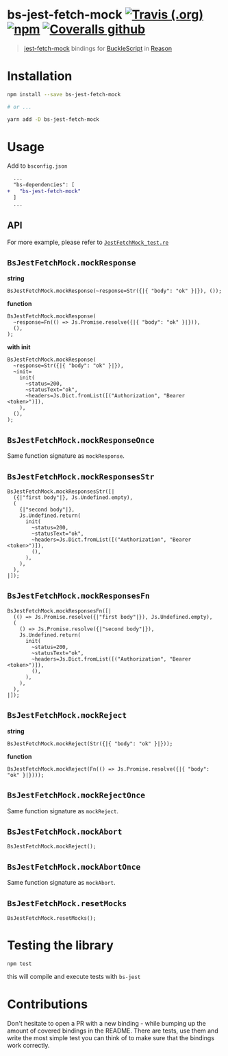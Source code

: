 # bs-jest-fetch-mock [![Travis (.org)](https://img.shields.io/travis/jihchi/bs-jest-fetch-mock)](https://travis-ci.org/jihchi/bs-jest-fetch-mock) [![npm](https://img.shields.io/npm/v/bs-jest-fetch-mock)](https://www.npmjs.com/package/bs-jest-fetch-mock) [![Coveralls github](https://img.shields.io/coveralls/github/jihchi/bs-jest-fetch-mock)](https://coveralls.io/github/jihchi/bs-jest-fetch-mock)

> [jest-fetch-mock](https://github.com/jefflau/jest-fetch-mock) bindings for [BuckleScript](https://github.com/bloomberg/bucklescript) in [Reason](https://github.com/facebook/reason)

# Installation

```sh
npm install --save bs-jest-fetch-mock

# or ...

yarn add -D bs-jest-fetch-mock
```

# Usage

Add to `bsconfig.json`

```diff
  ...
  "bs-dependencies": [
+   "bs-jest-fetch-mock"
  ]
  ...
```

## API

For more example, please refer to [`JestFetchMock_test.re`](/__tests__/JestFetchMock_test.re)

## `BsJestFetchMock.mockResponse`

**string**

```reason
BsJestFetchMock.mockResponse(~response=Str({|{ "body": "ok" }|}), ());
```

**function**

```reason
BsJestFetchMock.mockResponse(
  ~response=Fn(() => Js.Promise.resolve({|{ "body": "ok" }|})),
  (),
);
```

**with init**

```reason
BsJestFetchMock.mockResponse(
  ~response=Str({|{ "body": "ok" }|}),
  ~init=
    init(
      ~status=200,
      ~statusText="ok",
      ~headers=Js.Dict.fromList([("Authorization", "Bearer <token>")]),
    ),
  (),
);
```

## `BsJestFetchMock.mockResponseOnce`

Same function signature as `mockResponse`.

## `BsJestFetchMock.mockResponsesStr`

```reason
BsJestFetchMock.mockResponsesStr([|
  ({|"first body"|}, Js.Undefined.empty),
  (
    {|"second body"|},
    Js.Undefined.return(
      init(
        ~status=200,
        ~statusText="ok",
        ~headers=Js.Dict.fromList([("Authorization", "Bearer <token>")]),
        (),
      ),
    ),
  ),
|]);
```

## `BsJestFetchMock.mockResponsesFn`

```reason
BsJestFetchMock.mockResponsesFn([|
  (() => Js.Promise.resolve({|"first body"|}), Js.Undefined.empty),
  (
    () => Js.Promise.resolve({|"second body"|}),
    Js.Undefined.return(
      init(
        ~status=200,
        ~statusText="ok",
        ~headers=Js.Dict.fromList([("Authorization", "Bearer <token>")]),
        (),
      ),
    ),
  ),
|]);
```

## `BsJestFetchMock.mockReject`

**string**
```reason
BsJestFetchMock.mockReject(Str({|{ "body": "ok" }|}));
```

**function**
```reason
BsJestFetchMock.mockReject(Fn(() => Js.Promise.resolve({|{ "body": "ok" }|})));
```

## `BsJestFetchMock.mockRejectOnce`

Same function signature as `mockReject`.

## `BsJestFetchMock.mockAbort`

```reason
BsJestFetchMock.mockReject();
```

## `BsJestFetchMock.mockAbortOnce`

Same function signature as `mockAbort`.

## `BsJestFetchMock.resetMocks`

```reason
BsJestFetchMock.resetMocks();
```

# Testing the library

```
npm test
```

this will compile and execute tests with `bs-jest`

# Contributions

Don't hesitate to open a PR with a new binding - while bumping up the amount of covered bindings in the README.
There are tests, use them and write the most simple test you can think of to make sure that the bindings work correctly.

